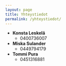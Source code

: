 ```yaml
---
layout: page
title: Yhteystiedot
permalink: /yhteystiedot/
---
```



  * **Konsta Leskelä**
    * 0400736007
  * **Miska Sulander**
    * 0449794179
  * **Tommi Pura**
    * 0451316881
